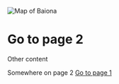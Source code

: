 ![Map of Baiona](https://via.placeholder.com/150)

# Go to page 2

Other content

Somewhere on page 2
[Go to page 1](#)